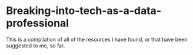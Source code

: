 # Breaking-into-tech-as-a-data-professional
This is a compilation of all of the resources I have found, or that have been suggested to me, so far. 
